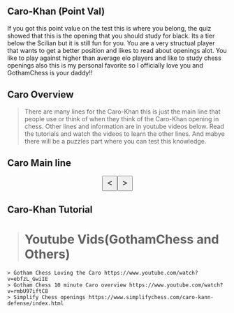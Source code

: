## Caro-Khan (Point Val)
If you got this point value on the test this is where you belong, the quiz showed that this is the opening that you should study for black. Its a tier below the Scilian but it is still fun for you. 
You are a very structual player that wants to get a better position and likes to read about openings alot. You like to play against higher than average elo players and like to study chess openings also this is my personal favorite so I officially love you and GothamChess is your daddy!! 

## Caro Overview
> There are many lines for the Caro-Khan this is just the main line that people use or think of when they think of the Caro-Khan opening in chess. Other lines and information are in youtube videos below. Read the tutorials and watch the videos to learn the other lines. And mabye there will be a puzzles part where you can test this knowledge. 

## Caro Main line

<!DOCTYPE html>
<html>
<head>
    <title>Caro-Kann Opening Chess</title>
    <style>
        /* Define CSS styles for the chess board */
        .chess-board {
            display: flex;
            flex-wrap: wrap;
            width: 400px;
            height: 400px;
        }
        .chess-square {
            width: 50px;
            height: 50px;
            display: flex;
            justify-content: center;
            align-items: center;
            font-size: 30px;
            color: black;
        }
        .white-square {
            background-color: #f0d9b5;
        }
        .black-square {
            background-color: #b58863;
            color: white;
        }
        /* Styles for arrow buttons */
        .arrow-buttons {
            display: flex;
            justify-content: center;
            margin-top: 10px;
        }
        .arrow-button {
            padding: 5px 10px;
            font-size: 18px;
        }
    </style>
</head>
<body>
    <div id="chessBoard"></div>
    <div class="arrow-buttons">
        <button class="arrow-button" onclick="prevMove()">&lt;</button>
        <button class="arrow-button" onclick="nextMove()">&gt;</button>
    </div>
    <script>
        // Define the chess pieces icons
        var pieces = {
            "wp1": "♙",
            "wp2": "♙",
            "wp3": "♙",
            "wp4": "♙",
            "wp5": "♙",
            "wp6": "♙",
            "wp7": "♙",
            "wp8": "♙",
            "wr1": "♖",
            "wr2": "♖",
            "wn1": "♘",
            "wn2": "♘",
            "wb1": "♗",
            "wb2": "♗",
            "wk1": "♔",
            "wq1": "♕",
            "bp1": "♟",
            "bp2": "♟",
            "bp3": "♟",
            "bp4": "♟",
            "bp5": "♟",
            "bp6": "♟",
            "bp7": "♟",
            "bp8": "♟",
            "br1": "♜",
            "br2": "♜",
            "bn1": "♞",
            "bn2": "♞",
            "bb1": "♝",
            "bb2": "♝",
            "bk1": "♚",
            "bq1": "♛"
        };
        // Array of moves for the Caro-Kann main line
        var caroKannMoves = [
            [5, 2, "wp7"],
            [5, 4, "wp7"],
            [6, 3, "wn2"],
            [3, 5, "bp2"],
            [6, 2, "wb2"],
            [1, 3, "wp1"],
            [3, 3, "bp4"],
            [4, 3, "wp4"],
            [4, 4, "bp4"],
            [3, 4, "wp3"],
            [4, 5, "bp3"],
            [3, 6, "wn1"],
            [2, 6, "wp2"],
            [3, 2, "bn1"],
            [1, 4, "bp1"]
        ];
        var currentMoveIndex = 0;
        var chessBoard = document.getElementById("chessBoard");
        // Initialize the chess board
        function initChessBoard() {
            var chessHTML = "";
            for (var row = 1; row <= 8; row++) {
                for (var col = 1; col <= 8; col++) {
                    var squareClass = (row + col) % 2 === 0 ? "white-square" : "black-square";
                    var piece = getPieceIcon(row, col);
                    chessHTML += `<div class="chess-square ${squareClass}">${piece}</div>`;
                }
            }
            chessBoard.innerHTML = chessHTML;
        }
        // Get the piece icon for a given position
        function getPieceIcon(row, col) {
            var piece = "   ";
            for (var i = 0; i < caroKannMoves.length; i++) {
                var move = caroKannMoves[i];
                if (move[0] === row && move[1] === col) {
                    piece = move[2];
                    break;
                }
            }
            if (pieces.hasOwnProperty(piece)) {
                return pieces[piece];
            }
            return "";
        }
        // Go to the previous move
        function prevMove() {
            if (currentMoveIndex > 0) {
                currentMoveIndex--;
                initChessBoard();
            }
        }
        // Go to the next move
        function nextMove() {
            if (currentMoveIndex < caroKannMoves.length - 1) {
                currentMoveIndex++;
                initChessBoard();
            }
        }
        // Initialize the chess board on page load
        initChessBoard();
    </script>
</body>
</html>

## Caro-Khan Tutorial 
> # Youtube Vids(GothamChess and Others)
    > Gotham Chess Loving the Caro https://www.youtube.com/watch?v=ebfzL_GwiIE
    > Gotham Chess 10 minute Caro overview https://www.youtube.com/watch?v=rmbU97iftC8
    > Simplify Chess openings https://www.simplifychess.com/caro-kann-defense/index.html